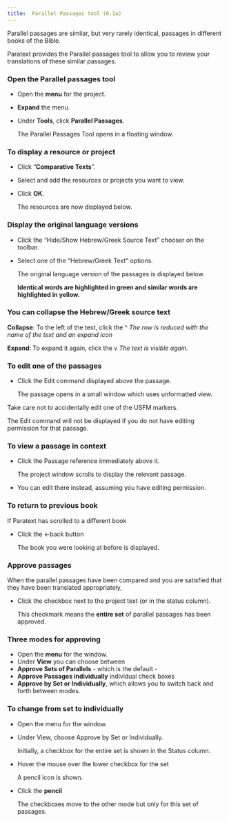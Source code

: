 ```yaml
---
title:  Parallel Passages tool (6.1a)
---
```


Parallel passages are similar, but very rarely identical, passages in different books of the Bible.

Paratext provides the Parallel passages tool to allow you to review your translations of these similar passages.

### Open the Parallel passages tool

-   Open the **menu** for the project.
-   **Expand** the menu.
-   Under **Tools**, click **Parallel Passages**.

    The Parallel Passages Tool opens in a floating window.

### To display a resource or project

-   Click “**Comparative Texts**”.
-   Select and add the resources or projects you want to view.
-   Click **OK**.

    The resources are now displayed below.

### Display the original language versions

-   Click the “Hide/Show Hebrew/Greek Source Text” chooser on the toolbar.
-   Select one of the “Hebrew/Greek Text” options.

    The original language version of the passages is displayed below.

    **Identical words are highlighted in green and similar words are highlighted in yellow.**
    
###    You can collapse the Hebrew/Greek source text
**Collapse**: To the left of the text, click the ^
*The row is reduced with the name of the text and an expand icon*
  
**Expand**: To expand it again, click the v 
*The text is visible again.*  

### To edit one of the passages

-   Click the Edit command displayed above the passage.

    The passage opens in a small window which uses unformatted view.

Take care not to accidentally edit one of the USFM markers.

The Edit command will not be displayed if you do not have editing permission for that passage.

### To view a passage in context

-   Click the Passage reference immediately above it.

    The project window scrolls to display the relevant passage.

-   You can edit there instead, assuming you have editing permission.

### To return to previous book

If Paratext has scrolled to a different book

-   Click the ←back button

    The book you were looking at before is displayed.

### Approve passages

When the parallel passages have been compared and you are satisfied that they have been translated appropriately,

-   Click the checkbox next to the project text (or in the status column).

    This checkmark means the **entire set** of parallel passages has been approved.

### Three modes for approving

-   Open the **menu** for the window.
-   Under **View** you can choose between
-   **Approve Sets of Parallels** - which is the default -
-   **Approve Passages individually** individual check boxes
-   **Approve by Set or Individually**, which allows you to switch back and forth between modes.

### To change from set to individually

-   Open the menu for the window.
-   Under View, choose Approve by Set or Individually.

    Initially, a checkbox for the entire set is shown in the Status column.

-   Hover the mouse over the lower checkbox for the set

    A pencil icon is shown.

-   Click the **pencil**

    The checkboxes move to the other mode but only for this set of passages.
